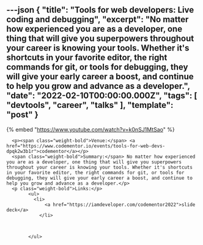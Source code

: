 ---json
{
  "title": "Tools for web developers: Live coding and debugging",
  "excerpt": "No matter how experienced you are as a developer, one thing that will give you superpowers throughout your career is knowing your tools. Whether it's shortcuts in your favorite editor, the right commands for git, or tools for debugging, they will give your early career a boost, and continue to help you grow and advance as a developer.",
  "date": "2022-02-10T00:00:00.000Z",
  "tags": [
    "devtools",
    "career",
    "talks"
  ],
  "template": "post"
}
---

{% embed "https://www.youtube.com/watch?v=k0nSJ1MtSao" %}
      
      <p><span class="weight-bold">Venue:</span> <a href="https://www.codementor.io/events/tools-for-web-devs-dpqk2w3b1r">codementor</a></p>
      <span class="weight-bold">Summary:</span> No matter how experienced you are as a developer, one thing that will give you superpowers throughout your career is knowing your tools. Whether it's shortcuts in your favorite editor, the right commands for git, or tools for debugging, they will give your early career a boost, and continue to help you grow and advance as a developer.</p>
      <p class="weight-bold">Links:</p>
            <ul>
              <li>
                  <a href="https://iamdeveloper.com/codementor2022">slide deck</a>
                </li>
              

              
            </ul>
